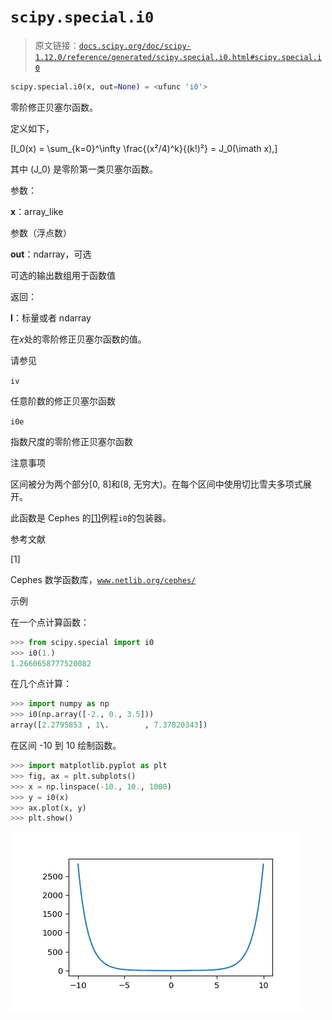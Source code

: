 # `scipy.special.i0`

> 原文链接：[`docs.scipy.org/doc/scipy-1.12.0/reference/generated/scipy.special.i0.html#scipy.special.i0`](https://docs.scipy.org/doc/scipy-1.12.0/reference/generated/scipy.special.i0.html#scipy.special.i0)

```py
scipy.special.i0(x, out=None) = <ufunc 'i0'>
```

零阶修正贝塞尔函数。

定义如下，

\[I_0(x) = \sum_{k=0}^\infty \frac{(x²/4)^k}{(k!)²} = J_0(\imath x),\]

其中 \(J_0\) 是零阶第一类贝塞尔函数。

参数：

**x**：array_like

参数（浮点数）

**out**：ndarray，可选

可选的输出数组用于函数值

返回：

**I**：标量或者 ndarray

在*x*处的零阶修正贝塞尔函数的值。

请参见

`iv`

任意阶数的修正贝塞尔函数

`i0e`

指数尺度的零阶修正贝塞尔函数

注意事项

区间被分为两个部分[0, 8]和(8, 无穷大)。在每个区间中使用切比雪夫多项式展开。

此函数是 Cephes 的[[1]](#rf4d8c9b3b9ec-1)例程`i0`的包装器。

参考文献

[1]

Cephes 数学函数库，[`www.netlib.org/cephes/`](http://www.netlib.org/cephes/)

示例

在一个点计算函数：

```py
>>> from scipy.special import i0
>>> i0(1.)
1.2660658777520082 
```

在几个点计算：

```py
>>> import numpy as np
>>> i0(np.array([-2., 0., 3.5]))
array([2.2795853 , 1\.        , 7.37820343]) 
```

在区间 -10 到 10 绘制函数。

```py
>>> import matplotlib.pyplot as plt
>>> fig, ax = plt.subplots()
>>> x = np.linspace(-10., 10., 1000)
>>> y = i0(x)
>>> ax.plot(x, y)
>>> plt.show() 
```

![../../_images/scipy-special-i0-1.png](img/c7c0e89046d545053db426937cd5aa9f.png)
